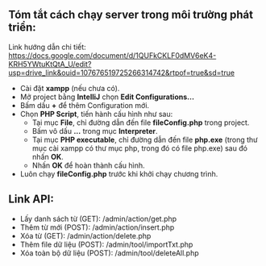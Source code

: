 ## Tóm tắt cách chạy server trong môi trường phát triển:
Link hướng dẫn chi tiết: https://docs.google.com/document/d/1QUFkCKLF0dMV6eK4-KRH5YWtuKtQtA_U/edit?usp=drive_link&ouid=107676519725266314742&rtpof=true&sd=true
- Cài đặt **xampp** (nếu chưa có).
- Mở project bằng **IntelliJ** chọn **Edit Configurations...**
- Bấm dấu **+** để thêm Configuration mới.
- Chọn **PHP Script**, tiến hành cấu hình như sau:
  - Tại mục **File**, chỉ đường dẫn đến file **fileConfig.php** trong project.
  - Bấm vô dấu **...** trong mục **Interpreter**.
  - Tại mục **PHP executable**, chỉ đường dẫn đến file **php.exe** (trong thư mục cài xampp có thư mục php, trong đó có file php.exe) sau đó nhấn **OK**.
  - Nhấn **OK** để hoàn thành cấu hình.
- Luôn chạy **fileConfig.php** trước khi khởi chạy chương trình.

## Link API:
- Lấy danh sách từ (GET): /admin/action/get.php
- Thêm từ mới (POST): /admin/action/insert.php
- Xóa từ (GET): /admin/action/delete.php
- Thêm file dữ liệu (POST): /admin/tool/importTxt.php
- Xóa toàn bộ dữ liệu (POST): /admin/tool/deleteAll.php

